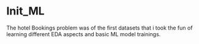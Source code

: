 # Init_ML

The hotel Bookings problem was of the first datasets that i took the fun of learning different EDA aspects and basic ML model trainings.
